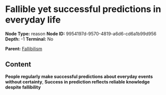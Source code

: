 # Fallible yet successful predictions in everyday life

**Node Type:** reason
**Node ID:** 9954197d-9570-4819-a6d6-cd6a1b99d956
**Depth:** -1
**Terminal:** No

**Parent:** [Fallibilism](fallibilism.md)

## Content

**People regularly make successful predictions about everyday events without certainty**, **Success in prediction reflects reliable knowledge despite fallibility**
